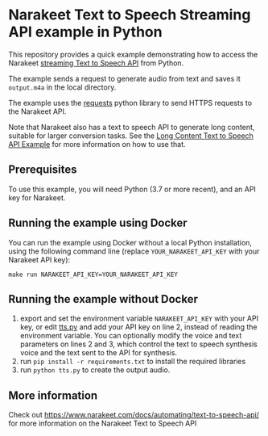 # Narakeet Text to Speech Streaming API example in Python

This repository provides a quick example demonstrating how to access the Narakeet [streaming Text to Speech API](https://www.narakeet.com/docs/automating/text-to-speech-api/) from Python. 

The example sends a request to generate audio from text and saves it `output.m4a` in the local directory.

The example uses the [requests](https://requests.readthedocs.io/en/latest/) python library to send HTTPS requests to the Narakeet API.

Note that Narakeet also has a text to speech API to generate long content, suitable for larger conversion tasks. See the [Long Content Text to Speech API Example](https://github.com/narakeet/text-to-speech-polling-api-python-example) for more information on how to use that.

## Prerequisites

To use this example, you will need Python (3.7 or more recent), and an API key for Narakeet.

## Running the example using Docker

You can run the example using Docker without a local Python installation, using the following command line (replace `YOUR_NARAKEET_API_KEY` with your Narakeet API key):

```
make run NARAKEET_API_KEY=YOUR_NARAKEET_API_KEY
```

## Running the example without Docker

1. export and set the environment variable `NARAKEET_API_KEY` with your API key, or edit [tts.py](tts.py) and add your API key on line 2, instead of reading the environment variable. You can optionally modify the voice and text parameters on lines 2 and 3, which control the text to speech synthesis voice and the text sent to the API for synthesis.
2. run `pip install -r requirements.txt` to install the required libraries
3. run `python tts.py` to create the output audio. 

## More information

Check out <https://www.narakeet.com/docs/automating/text-to-speech-api/> for more information on the Narakeet Text to Speech API
